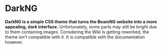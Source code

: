 # DarkNG
**DarkNG is a simple CSS theme that turns the BeamNG website into a more appealing, dark interface.**
Unfortunately, some parts may still be bright due to them containing images.
Consdering the Wiki is getting reworked, the theme isn't compatible with it. It is compatible with the documentation however.
